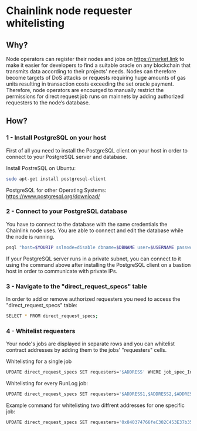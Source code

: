 # Chainlink node requester whitelisting

## Why?
Node operators can register their nodes and jobs on https://market.link to make it easier for developers to find a suitable oracle on any blockchain that transmits data according to their projects' needs. Nodes can therefore become targets of DoS attacks or requests requiring huge amounts of gas units resulting in transaction costs exceeding the set oracle payment. Therefore, node operators are encourged to manually restrict the permissions for direct request job runs on mainnets by adding authorized requesters to the node’s database.

## How?

### 1 - Install PostgreSQL on your host

First of all you need to install the PostgreSQL client on your host in order to connect to your PostgreSQL server and database.

Install PostreSQL on Ubuntu:
```bash
sudo apt-get install postgresql-client
```

PostgreSQL for other Operating Systems: https://www.postgresql.org/download/

### 2 - Connect to your PostgreSQL database
You have to connect to the database with the same credentials the Chainlink node uses. You are able to connect and edit the database while the node is running. 
```bash
psql "host=$YOURIP sslmode=disable dbname=$DBNAME user=$USERNAME password=$PASSWORD"
```
If your PostgreSQL server runs in a private subnet, you can connect to it using the command above after installing the PostgreSQL client on a bastion host in order to communicate with private IPs.
### 3 - Navigate to the "direct_request_specs" table

In order to add or remove authorized requesters you need to access the "direct_request_specs" table:

```bash
SELECT * FROM direct_request_specs;
```

### 4 - Whitelist requesters

Your node's jobs are displayed in separate rows and you can whitelist contract addresses by adding them to the jobs' "requesters" cells.

Whitelisting for a single job
```bash
UPDATE direct_request_specs SET requesters='$ADDRESS' WHERE job_spec_Id='$JOBSPECID';
```

Whitelisting for every RunLog job:
```bash
UPDATE direct_request_specs SET requesters='$ADDRESS1,$ADDRESS2,$ADDRESS3' WHERE type ='runlog';
```

Example command for whitelisting two diffrent addresses for one specific job:
```bash
UPDATE direct_request_specs SET requesters='0x840374766feC302C453E37b35D21029d3ea00333,0xFfD5E84D50EfEfb19fe927347aB2e366D63a8543' WHERE job_spec_Id='7c4b9450-28f7-4b2e-abd7-d428f03ba45c';
```

